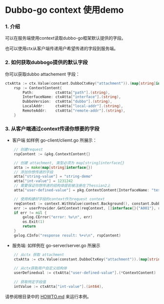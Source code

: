 # Dubbo-go context 使用demo 
### 1. 介绍

可以在服务端使用context读取dubbo-go框架默认提供的字段。

也可以使用ctx从客户端传递用户希望传递的字段到服务端。

### 2. 如何获取dubbogo提供的默认字段
你可以获取dubbo attachement 字段：
```go
ctxAtta := ctx.Value(constant.DubboCtxKey("attachment")).(map[string]interface{})
	rsp := ContextContent{
		Path:          ctxAtta["path"].(string),
		InterfaceName: ctxAtta["interface"].(string),
		DubboVersion:  ctxAtta["dubbo"].(string),
		LocalAddr:     ctxAtta["local-addr"].(string),
		RemoteAddr:    ctxAtta["remote-addr"].(string),
	}
```

### 3. 从客户端通过context传递你想要的字段
- 客户端
  如样例 go-client/cliemt.go 所展示：

```go
    // 创建request
    rspContent := &pkg.ContextContent{}

    // 创建 attachment, 类型必须为 map[string]interface{}
	atta := make(map[string]interface{})
    // 添加你想传递的字段
	atta["string-value"] = "string-demo"
	atta["int-value"] = 1231242
    // 需要保证你想传递的结构体提前被注册在了hessian2上
	atta["user-defined-value"] = pkg.ContextContent{InterfaceName: "test.interface.name"}

    // 使用构建好字段的context作为request context
	reqContext := context.WithValue(context.Background(), constant.DubboCtxKey("attachment"), atta)
	err := userProvider.GetContext(reqContext, []interface{}{"A001"}, rspContent)
	if err != nil {
		gxlog.CError("error: %v\n", err)
		os.Exit(1)
		return
	}
	gxlog.CInfo("response result: %+v\n", rspContent)
```
- 服务端:
  如样例在 go-server/server.go 所展示

```go
    // 从ctx 获取 attachment
    ctxAtta := ctx.Value(constant.DubboCtxKey("attachment")).(map[string]interface{})
    
    // 从ctx获取用户自定义结构体
	userDefinedval := ctxAtta["user-defined-value"].(*ContextContent)
    
    // 获取特定字段值
	intValue := ctxAtta["int-value"].(int64),
```

请参阅根目录中的 [HOWTO.md](../../HOWTO_zh.md) 来运行本例。


